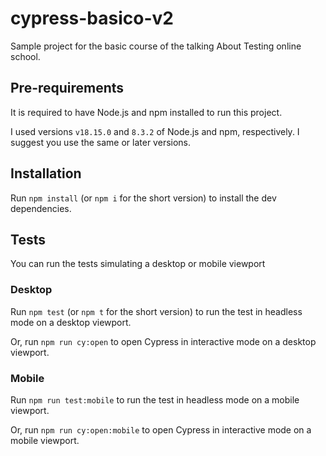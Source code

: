 # cypress-basico-v2

Sample project for the basic course of the talking About Testing online school.

## Pre-requirements

It is required to have Node.js and npm installed to run this project.

 I used versions `v18.15.0` and `8.3.2` of Node.js and npm, respectively. I suggest you use the same or later versions.

## Installation

Run `npm install` (or `npm i` for the short version) to install the dev dependencies.

## Tests
You can run the tests simulating a desktop or mobile viewport

### Desktop

Run `npm test` (or `npm t` for the short version) to run the test in headless mode on a desktop viewport.

Or, run `npm run cy:open` to open Cypress in interactive mode on a desktop viewport.

### Mobile 
Run `npm run test:mobile`  to run the test in headless mode on a mobile viewport.

Or, run `npm run cy:open:mobile` to open Cypress in interactive mode on a mobile viewport.
